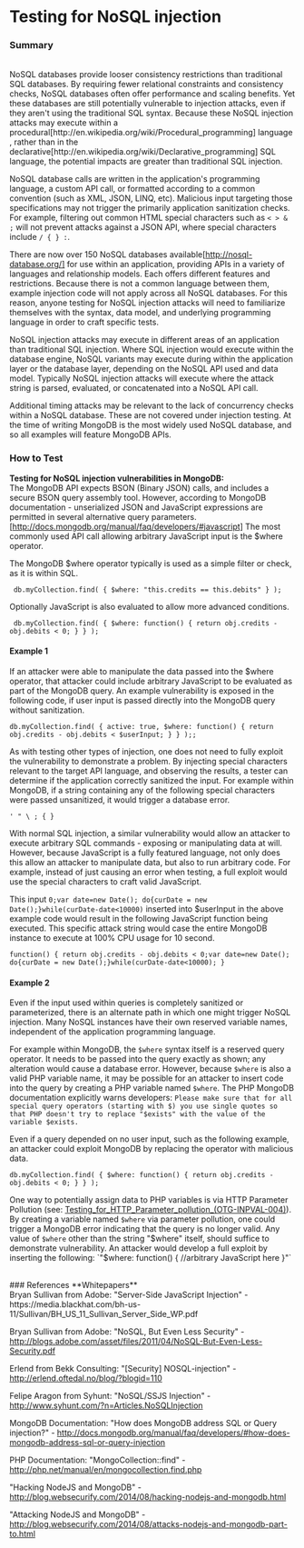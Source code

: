 # Testing for NoSQL injection


### Summary
<br>
NoSQL databases provide looser consistency restrictions than traditional SQL databases. By requiring fewer relational constraints and consistency checks, NoSQL databases often offer performance and scaling benefits. Yet these databases are still potentially vulnerable to injection attacks, even if they aren't using the traditional SQL syntax. Because these NoSQL injection attacks may execute within a procedural[http://en.wikipedia.org/wiki/Procedural_programming] language , rather than in the declarative[http://en.wikipedia.org/wiki/Declarative_programming] SQL language, the potential impacts are greater than traditional SQL injection.
<br>


NoSQL database calls are written in the application's programming language, a custom API call, or formatted according to a common convention (such as XML, JSON, LINQ, etc). Malicious input targeting those specifications may not trigger the primarily application sanitization checks. For example, filtering out common HTML special characters such as ` < > & ; ` will not prevent attacks against a JSON API, where special characters include ` / { } : `.


There are now over 150 NoSQL databases available[http://nosql-database.org/] for use within an application, providing APIs in a variety of languages and relationship models. Each offers different features and restrictions. Because there is not a common language between them, example injection code will not apply across all NoSQL databases. For this reason, anyone testing for NoSQL injection attacks will need to familiarize themselves with the syntax, data model, and underlying programming language in order to craft specific tests.


NoSQL injection attacks may execute in different areas of an application than traditional SQL injection. Where SQL injection would execute within the database engine, NoSQL variants may execute during within the application layer or the database layer, depending on the NoSQL API used and data model. Typically NoSQL injection attacks will execute where the attack string is parsed, evaluated, or concatenated into a NoSQL API call.


Additional timing attacks may be relevant to the lack of concurrency checks within a NoSQL database. These are not covered under injection testing. At the time of writing MongoDB is the most widely used NoSQL database, and so all examples will feature MongoDB APIs.
<br>

### How to Test
**Testing for NoSQL injection vulnerabilities in MongoDB:** <br>
The MongoDB API expects BSON (Binary JSON) calls, and includes a secure BSON query assembly tool. However, according to MongoDB documentation - unserialized JSON and JavaScript expressions are permitted in several alternative query parameters.[http://docs.mongodb.org/manual/faq/developers/#javascript] The most commonly used API call allowing arbitrary JavaScript input is the $where operator.


The MongoDB $where operator typically is used as a simple filter or check, as it is within SQL.

```
 db.myCollection.find( { $where: "this.credits == this.debits" } );
 ```


Optionally JavaScript is also evaluated to allow more advanced conditions.

```
 db.myCollection.find( { $where: function() { return obj.credits - obj.debits < 0; } } );
```


#### Example 1

If an attacker were able to manipulate the data passed into the $where operator, that attacker could include arbitrary JavaScript to be evaluated as part of the MongoDB query. An example vulnerability is exposed in the following code, if user input is passed directly into the MongoDB query without sanitization.

```
db.myCollection.find( { active: true, $where: function() { return obj.credits - obj.debits < $userInput; } } );;
```


As with testing other types of injection, one does not need to fully exploit the vulnerability to demonstrate a problem. By injecting special characters relevant to the target API language, and observing the results, a tester can determine if the application correctly sanitized the input. For example within MongoDB, if a string containing any of the following special characters were passed unsanitized, it would trigger a database error.

`' " \ ; { }`


With normal SQL injection, a similar vulnerability would allow an attacker to execute arbitrary SQL commands - exposing or manipulating data at will. However, because JavaScript is a fully featured language, not only does this allow an attacker to manipulate data, but also to run arbitrary code. For example, instead of just causing an error when testing, a full exploit would use the special characters to craft valid JavaScript.


This input `0;var date=new Date(); do{curDate = new Date();}while(curDate-date<10000)` inserted into $userInput in the above example code would result in the following JavaScript function being executed. This specific attack string would case the entire MongoDB instance to execute at 100% CPU usage for 10 second.

`function() { return obj.credits - obj.debits < 0;var date=new Date(); do{curDate = new Date();}while(curDate-date<10000); }`


#### Example 2

Even if the input used within queries is completely sanitized or parameterized, there is an alternate path in which one might trigger NoSQL injection. Many NoSQL instances have their own reserved variable names, independent of the application programming language.


For example within MongoDB, the `$where` syntax itself is a reserved query operator. It needs to be passed into the query exactly as shown; any alteration would cause a database error. However, because `$where` is also a valid PHP variable name, it may be possible for an attacker to insert code into the query by creating a PHP variable named `$where`. The PHP MongoDB documentation explicitly warns developers: ```Please make sure that for all special query operators (starting with $) you use single quotes so that PHP doesn't try to replace "$exists" with the value of the variable $exists.```


Even if a query depended on no user input, such as the following example, an attacker could exploit MongoDB by replacing the operator with malicious data.

` db.myCollection.find( { $where: function() { return obj.credits - obj.debits < 0; } } ); `


One way to potentially assign data to PHP variables is via HTTP Parameter Pollution (see: [Testing_for_HTTP_Parameter_pollution_(OTG-INPVAL-004)]()). By creating a variable named `$where` via parameter pollution, one could trigger a MongoDB error indicating that the query is no longer valid. Any value of `$where` other than the string "$where" itself, should suffice to demonstrate vulnerability. An attacker would develop a full exploit by inserting the following: `"$where: function() { //arbitrary JavaScript here }"`

<br>
### References
**Whitepapers**<br>
Bryan Sullivan from Adobe: "Server-Side JavaScript Injection" - https://media.blackhat.com/bh-us-11/Sullivan/BH_US_11_Sullivan_Server_Side_WP.pdf

Bryan Sullivan from Adobe: "NoSQL, But Even Less Security" - http://blogs.adobe.com/asset/files/2011/04/NoSQL-But-Even-Less-Security.pdf

Erlend from Bekk Consulting: "[Security] NOSQL-injection" - http://erlend.oftedal.no/blog/?blogid=110

Felipe Aragon from Syhunt: "NoSQL/SSJS Injection" - http://www.syhunt.com/?n=Articles.NoSQLInjection

MongoDB Documentation: "How does MongoDB address SQL or Query injection?" - http://docs.mongodb.org/manual/faq/developers/#how-does-mongodb-address-sql-or-query-injection

PHP Documentation: "MongoCollection::find" - http://php.net/manual/en/mongocollection.find.php

"Hacking NodeJS and MongoDB" - http://blog.websecurify.com/2014/08/hacking-nodejs-and-mongodb.html

"Attacking NodeJS and MongoDB" - http://blog.websecurify.com/2014/08/attacks-nodejs-and-mongodb-part-to.html

